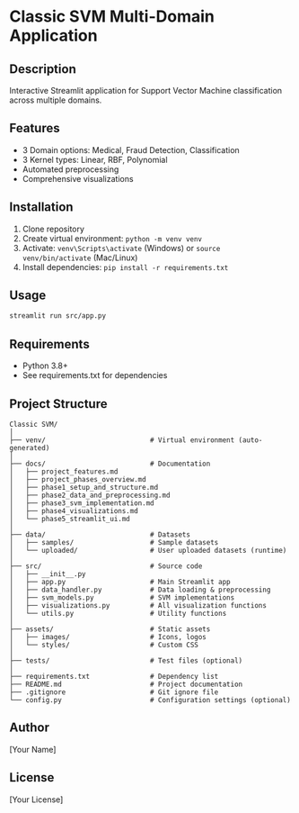 # Classic SVM Multi-Domain Application

## Description
Interactive Streamlit application for Support Vector Machine classification across multiple domains.

## Features
- 3 Domain options: Medical, Fraud Detection, Classification
- 3 Kernel types: Linear, RBF, Polynomial
- Automated preprocessing
- Comprehensive visualizations

## Installation
1. Clone repository
2. Create virtual environment: `python -m venv venv`
3. Activate: `venv\Scripts\activate` (Windows) or `source venv/bin/activate` (Mac/Linux)
4. Install dependencies: `pip install -r requirements.txt`

## Usage
```bash
streamlit run src/app.py
```

## Requirements
- Python 3.8+
- See requirements.txt for dependencies

## Project Structure
```
Classic SVM/
│
├── venv/                          # Virtual environment (auto-generated)
│
├── docs/                          # Documentation
│   ├── project_features.md
│   ├── project_phases_overview.md
│   ├── phase1_setup_and_structure.md
│   ├── phase2_data_and_preprocessing.md
│   ├── phase3_svm_implementation.md
│   ├── phase4_visualizations.md
│   └── phase5_streamlit_ui.md
│
├── data/                          # Datasets
│   ├── samples/                   # Sample datasets
│   └── uploaded/                  # User uploaded datasets (runtime)
│
├── src/                           # Source code
│   ├── __init__.py
│   ├── app.py                     # Main Streamlit app
│   ├── data_handler.py            # Data loading & preprocessing
│   ├── svm_models.py              # SVM implementations
│   ├── visualizations.py          # All visualization functions
│   └── utils.py                   # Utility functions
│
├── assets/                        # Static assets
│   ├── images/                    # Icons, logos
│   └── styles/                    # Custom CSS
│
├── tests/                         # Test files (optional)
│
├── requirements.txt               # Dependency list
├── README.md                      # Project documentation
├── .gitignore                     # Git ignore file
└── config.py                      # Configuration settings (optional)
```

## Author
[Your Name]

## License
[Your License]
